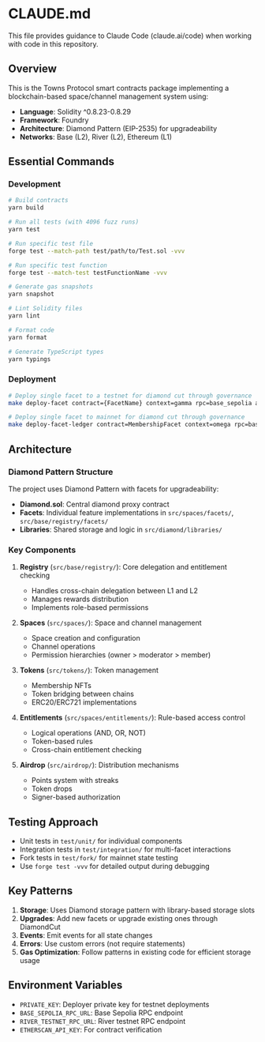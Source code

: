 # CLAUDE.md

This file provides guidance to Claude Code (claude.ai/code) when working with code in this repository.

## Overview

This is the Towns Protocol smart contracts package implementing a blockchain-based space/channel management system using:

- **Language**: Solidity ^0.8.23-0.8.29
- **Framework**: Foundry
- **Architecture**: Diamond Pattern (EIP-2535) for upgradeability
- **Networks**: Base (L2), River (L2), Ethereum (L1)

## Essential Commands

### Development

```bash
# Build contracts
yarn build

# Run all tests (with 4096 fuzz runs)
yarn test

# Run specific test file
forge test --match-path test/path/to/Test.sol -vvv

# Run specific test function
forge test --match-test testFunctionName -vvv

# Generate gas snapshots
yarn snapshot

# Lint Solidity files
yarn lint

# Format code
yarn format

# Generate TypeScript types
yarn typings
```

### Deployment

```bash
# Deploy single facet to a testnet for diamond cut through governance
make deploy-facet contract={FacetName} context=gamma rpc=base_sepolia account=account-name password=password sender=sender

# Deploy single facet to mainnet for diamond cut through governance
make deploy-facet-ledger contract=MembershipFacet context=omega rpc=base sender=${sender} verifier=blockscout verifier-url=https://base-sepolia.blockscout.com/api hd_path=${ledger_hd_path}
```

## Architecture

### Diamond Pattern Structure

The project uses Diamond Pattern with facets for upgradeability:

- **Diamond.sol**: Central diamond proxy contract
- **Facets**: Individual feature implementations in `src/spaces/facets/`, `src/base/registry/facets/`
- **Libraries**: Shared storage and logic in `src/diamond/libraries/`

### Key Components

1. **Registry** (`src/base/registry/`): Core delegation and entitlement checking

   - Handles cross-chain delegation between L1 and L2
   - Manages rewards distribution
   - Implements role-based permissions

2. **Spaces** (`src/spaces/`): Space and channel management

   - Space creation and configuration
   - Channel operations
   - Permission hierarchies (owner > moderator > member)

3. **Tokens** (`src/tokens/`): Token management

   - Membership NFTs
   - Token bridging between chains
   - ERC20/ERC721 implementations

4. **Entitlements** (`src/spaces/entitlements/`): Rule-based access control

   - Logical operations (AND, OR, NOT)
   - Token-based rules
   - Cross-chain entitlement checking

5. **Airdrop** (`src/airdrop/`): Distribution mechanisms
   - Points system with streaks
   - Token drops
   - Signer-based authorization

## Testing Approach

- Unit tests in `test/unit/` for individual components
- Integration tests in `test/integration/` for multi-facet interactions
- Fork tests in `test/fork/` for mainnet state testing
- Use `forge test -vvv` for detailed output during debugging

## Key Patterns

1. **Storage**: Uses Diamond storage pattern with library-based storage slots
2. **Upgrades**: Add new facets or upgrade existing ones through DiamondCut
3. **Events**: Emit events for all state changes
4. **Errors**: Use custom errors (not require statements)
5. **Gas Optimization**: Follow patterns in existing code for efficient storage usage

## Environment Variables

- `PRIVATE_KEY`: Deployer private key for testnet deployments
- `BASE_SEPOLIA_RPC_URL`: Base Sepolia RPC endpoint
- `RIVER_TESTNET_RPC_URL`: River testnet RPC endpoint
- `ETHERSCAN_API_KEY`: For contract verification
